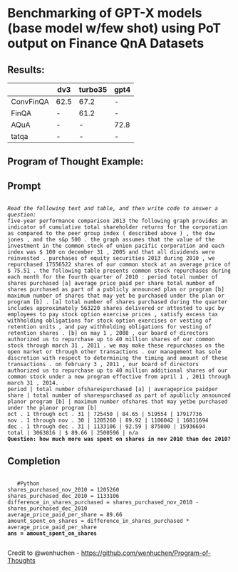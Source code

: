 # Benchmarking of GPT-X models (base model w/few shot) using PoT output on Finance QnA Datasets

## Results:
|       | dv3   | turbo35 | gpt4  |  
|-------|-------|---------|-------|  
| ConvFinQA |62.5 | 67.2 | - |  
| FinQA | - |61.2 | - |  
| AQuA  | - |- | 72.8 |
| tatqa | - |- | - |  

## Program of Thought Example:

## Prompt
<code>
<i>Read the following text and table, and then write code to answer a question:</i>
five-year performance comparison 2013 the following graph provides an indicator of cumulative total shareholder returns for the corporation as compared to the peer group index ( described above ) , the dow jones , and the s&p 500 . the graph assumes that the value of the investment in the common stock of union pacific corporation and each index was $ 100 on december 31 , 2005 and that all dividends were reinvested . purchases of equity securities 2013 during 2010 , we repurchased 17556522 shares of our common stock at an average price of $ 75.51 . the following table presents common stock repurchases during each month for the fourth quarter of 2010 : period total number of shares purchased [a] average price paid per share total number of shares purchased as part of a publicly announced plan or program [b] maximum number of shares that may yet be purchased under the plan or program [b] . [a] total number of shares purchased during the quarter includes approximately 563220 shares delivered or attested to upc by employees to pay stock option exercise prices , satisfy excess tax withholding obligations for stock option exercises or vesting of retention units , and pay withholding obligations for vesting of retention shares . [b] on may 1 , 2008 , our board of directors authorized us to repurchase up to 40 million shares of our common stock through march 31 , 2011 . we may make these repurchases on the open market or through other transactions . our management has sole discretion with respect to determining the timing and amount of these transactions . on february 3 , 2011 , our board of directors authorized us to repurchase up to 40 million additional shares of our common stock under a new program effective from april 1 , 2011 through march 31 , 2014. .
period | total number ofsharespurchased [a] | averageprice paidper share | total number of sharespurchased as part of apublicly announced planor program [b] | maximum number ofshares that may yetbe purchased under the planor program [b]
oct . 1 through oct . 31 | 725450 | 84.65 | 519554 | 17917736
nov . 1 through nov . 30 | 1205260 | 89.92 | 1106042 | 16811694
dec . 1 through dec . 31 | 1133106 | 92.59 | 875000 | 15936694
total | 3063816 | $ 89.66 | 2500596 | n/a
<b>Question: how much more was spent on shares in nov 2010 than dec 2010?</b>
</code>

## Completion
<code>
   #Python
shares_purchased_nov_2010 = 1205260
shares_purchased_dec_2010 = 1133106
difference_in_shares_purchased = shares_purchased_nov_2010 - shares_purchased_dec_2010
average_price_paid_per_share = 89.66
amount_spent_on_shares = difference_in_shares_purchased * average_price_paid_per_share
<b>ans = amount_spent_on_shares</b>
    </code>



Credit to @wenhuchen - https://github.com/wenhuchen/Program-of-Thoughts